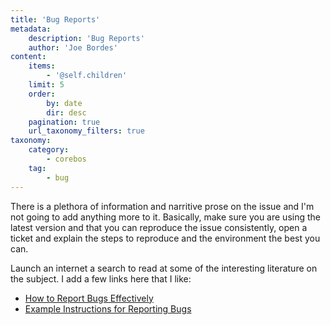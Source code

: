 ```yaml
---
title: 'Bug Reports'
metadata:
    description: 'Bug Reports'
    author: 'Joe Bordes'
content:
    items:
        - '@self.children'
    limit: 5
    order:
        by: date
        dir: desc
    pagination: true
    url_taxonomy_filters: true
taxonomy:
    category:
        - corebos
    tag:
        - bug
---
```


There is a plethora of information and narritive prose on the issue and I'm not going to add anything more to it. Basically, make sure you are using the latest version and that you can reproduce the issue consistently, open a ticket and explain the steps to reproduce and the environment the best you can.

Launch an internet a search to read at some of the interesting literature on the subject. I add a few links here that I like:

- [How to Report Bugs Effectively](https://www.chiark.greenend.org.uk/~sgtatham/bugs.html)
- [Example Instructions for Reporting Bugs](https://producingoss.com/en/bug-reporting.html)